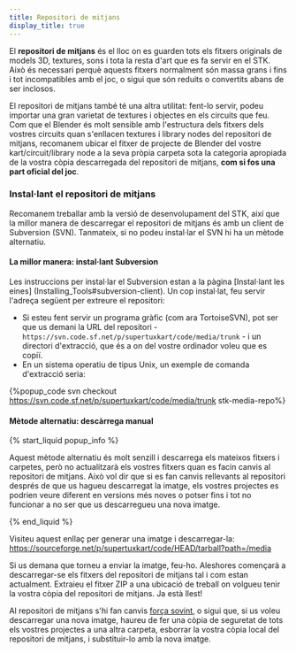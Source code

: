 ```yaml
---
title: Repositori de mitjans
display_title: true
---
```

El **repositori de mitjans** és el lloc on es guarden tots els fitxers originals de models 3D, textures, sons i tota la resta d'art que es fa servir en el STK. Això és necessari perquè aquests fitxers normalment són massa grans i fins i tot incompatibles amb el joc, o sigui que són reduits o convertits abans de ser inclosos.

El repositori de mitjans també té una altra utilitat: fent-lo servir, podeu importar una gran varietat de textures i objectes en els circuits que feu. Com que el Blender és molt sensible amb l'estructura dels fitxers dels vostres circuits quan s'enllacen textures i library nodes del repositori de mitjans, recomanem ubicar el fitxer de projecte de Blender del vostre kart/circuit/library node a la seva pròpia carpeta sota la categoria apropiada de la vostra còpia descarregada del repositori de mitjans, **com si fos una part oficial del joc**.

### Instal·lant el repositori de mitjans

Recomanem treballar amb la versió de desenvolupament del STK, així que la millor manera de descarregar el repositori de mitjans és amb un client de Subversion (SVN). Tanmateix, si no podeu instal·lar el SVN hi ha un mètode alternatiu.

#### La millor manera: instal·lant Subversion

Les instruccions per instal·lar el Subversion estan a la pàgina [Instal·lant les eines] (Installing_Tools#subversion-client). Un cop instal·lat, feu servir l'adreça següent per extreure el repositori:

* Si esteu fent servir un programa gràfic (com ara TortoiseSVN), pot ser que us demani la URL del repositori - `https://svn.code.sf.net/p/supertuxkart/code/media/trunk` - i un directori d'extracció, que és a on del vostre ordinador voleu que es copiï.
* En un sistema operatiu de tipus Unix, un exemple de comanda d'extracció seria:

{%popup_code
svn checkout https://svn.code.sf.net/p/supertuxkart/code/media/trunk stk-media-repo%}

#### Mètode alternatiu: descàrrega manual

{% start_liquid popup_info %}

Aquest mètode alternatiu és molt senzill i descarrega els mateixos fitxers i carpetes, però no actualitzarà els vostres fitxers quan es facin canvis al repositori de mitjans. Això vol dir que si es fan canvis rellevants al repositori després de que us hagueu descarregat la imatge, els vostres projectes es podrien veure diferent en versions més noves o potser fins i tot no funcionar a no ser que us descarregueu una nova imatge.

{% end_liquid %}

Visiteu aquest enllaç per generar una imatge i descarregar-la: <https://sourceforge.net/p/supertuxkart/code/HEAD/tarball?path=/media>

Si us demana que torneu a enviar la imatge, feu-ho. Aleshores començarà a descarregar-se els fitxers del repositori de mitjans tal i com estan actualment. Extraieu el fitxer ZIP a una ubicació de treball on volgueu tenir la vostra còpia del repositori de mitjans. Ja està llest!

Al repositori de mitjans s'hi fan canvis [força sovint](https://sourceforge.net/p/supertuxkart/code/HEAD/log/?path=), o sigui que, si us voleu descarregar una nova imatge, haureu de fer una còpia de seguretat de tots els vostres projectes a una altra carpeta, esborrar la vostra còpia local del repositori de mitjans, i substituir-lo amb la nova imatge.
